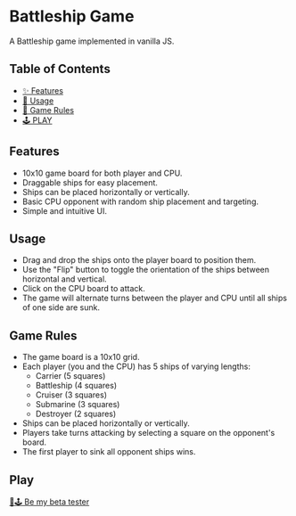 # Battleship Game

A Battleship game implemented in vanilla JS.

## Table of Contents

- [✨ Features](#features)
- [💅 Usage](#usage)
- [📌 Game Rules](#game-rules)
- [🕹️ PLAY](#play)

## Features

- 10x10 game board for both player and CPU.
- Draggable ships for easy placement.
- Ships can be placed horizontally or vertically.
- Basic CPU opponent with random ship placement and targeting.
- Simple and intuitive UI.

## Usage

- Drag and drop the ships onto the player board to position them.
- Use the "Flip" button to toggle the orientation of the ships between horizontal and vertical.
- Click on the CPU board to attack.
- The game will alternate turns between the player and CPU until all ships of one side are sunk.

## Game Rules

- The game board is a 10x10 grid.
- Each player (you and the CPU) has 5 ships of varying lengths:
  - Carrier (5 squares)
  - Battleship (4 squares)
  - Cruiser (3 squares)
  - Submarine (3 squares)
  - Destroyer (2 squares)
- Ships can be placed horizontally or vertically.
- Players take turns attacking by selecting a square on the opponent's board.
- The first player to sink all opponent ships wins.

## Play
[🔗🕹️ Be my beta tester]()
